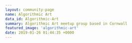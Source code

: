 ```yaml
---
layout: community-page
name: Algorithmic Art
data_id: Algorithmic-Art
summary: Algorithmic Art meetup group based in Cornwall
featured_image: 'algorithmic-art'
date: 2019-01-26 01:44:35 +0000
---
```

